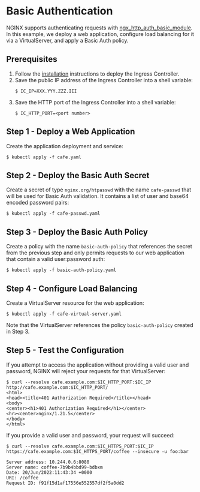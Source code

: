 # Basic Authentication

NGINX supports authenticating requests with [ngx_http_auth_basic_module](https://nginx.org/en/docs/http/ngx_http_auth_basic_module.html).
In this example, we deploy a web application, configure load balancing for it via a VirtualServer, and apply a Basic Auth policy.

## Prerequisites

1. Follow the [installation](https://docs.nginx.com/nginx-ingress-controller/installation/installation-with-manifests/) instructions to deploy the Ingress Controller.
1. Save the public IP address of the Ingress Controller into a shell variable:
    ```
    $ IC_IP=XXX.YYY.ZZZ.III
    ```
1. Save the HTTP port of the Ingress Controller into a shell variable:
    ```
    $ IC_HTTP_PORT=<port number>
    ```

## Step 1 - Deploy a Web Application

Create the application deployment and service:
```
$ kubectl apply -f cafe.yaml
```

## Step 2 - Deploy the Basic Auth Secret

Create a secret of type `nginx.org/htpasswd` with the name `cafe-passwd` that will be used for Basic Auth validation. It contains a list of user and base64 encoded password pairs:
```
$ kubectl apply -f cafe-passwd.yaml
```

## Step 3 - Deploy the Basic Auth Policy

Create a policy with the name `basic-auth-policy` that references the secret from the previous step and only permits requests to our web application that contain a valid user:password auth:
```
$ kubectl apply -f basic-auth-policy.yaml
```

## Step 4 - Configure Load Balancing

Create a VirtualServer resource for the web application:
```
$ kubectl apply -f cafe-virtual-server.yaml
```

Note that the VirtualServer references the policy `basic-auth-policy` created in Step 3.

## Step 5 - Test the Configuration

If you attempt to access the application without providing a valid user and password, NGINX will reject your requests for that VirtualServer:
```
$ curl --resolve cafe.example.com:$IC_HTTP_PORT:$IC_IP http://cafe.example.com:$IC_HTTP_PORT/
<html>
<head><title>401 Authorization Required</title></head>
<body>
<center><h1>401 Authorization Required</h1></center>
<hr><center>nginx/1.21.5</center>
</body>
</html>
```

If you provide a valid user and password, your request will succeed:
```
$ curl --resolve cafe.example.com:$IC_HTTPS_PORT:$IC_IP https://cafe.example.com:$IC_HTTPS_PORT/coffee --insecure -u foo:bar

Server address: 10.244.0.6:8080
Server name: coffee-7b9b4bbd99-bdbxm
Date: 20/Jun/2022:11:43:34 +0000
URI: /coffee
Request ID: f91f15d1af17556e552557df2f5a0dd2
```
